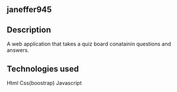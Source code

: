 ## janeffer945
## Description
  A web application that takes a quiz board conatainin questions and answers.
## Technologies used
   Html
   Css(boostrap)
   Javascript    